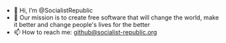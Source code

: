 - 👋 Hi, I’m @SocialistRepublic
- 👀 Our mission is to create free software that will change the world, make it better and change people's lives for the better
- 📫 How to reach me: github@socialist-republic.org
